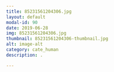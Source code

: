 ```yaml
---
title: 85231561204306.jpg
layout: default
modal-id: 90
date: 2019-06-28
img: 85231561204306.jpg
thumbnail: 85231561204306-thumbnail.jpg
alt: image-alt
category: cate_human
description: .

---
```

